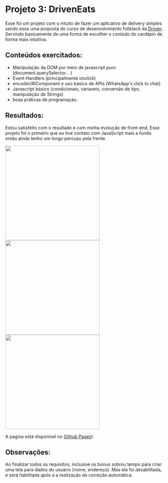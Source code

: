 # **Projeto 3: DrivenEats**

Esse foi um projeto com o intuito de fazer um aplicativo de delivery simples sendo esse uma proposta do curso de desenvolvimento fullstack da [Driven](https://www.driven.com.br/). Servindo basicamente de uma forma de escolher o contúdo do cardápio de forma mais intuitiva.

## **Conteúdos exercitados**:

+ Manipulação da DOM por meio de javascript puro (document.querySelector... )
+ Event Handlers (principalmente onclick)
+ encodeURIComponent e uso básico de APIs (WhatsApp's click to chat) 
+ Javascript básico (condicionais, variaveis, conversão de tipo, manipulação de Strings) 
+ boas práticas de programação.

## **Resultados**:

Estou satisfeito com o resultado e com minha evolução de front-end. Esse projeto foi o primeiro que eu tive contato com JavaScript mais a fundo então ainda tenho um longo percuso pela frente.

<img src = "https://user-images.githubusercontent.com/65803142/151902845-605c2e12-6a8e-4289-92fe-c17f3ea69062.jpg" width = "300">   <img src = "https://user-images.githubusercontent.com/65803142/151902884-4cf3fb07-13c6-467c-874c-fe5fd5cb1f8b.jpg" width = "300">   <img src = "https://user-images.githubusercontent.com/65803142/151902891-1f99a6ee-bdf4-46d5-8638-f632dfa9943f.png" width = "300">

A pagina está disponível no [Github Pages](https://jaonolo.github.io/projeto3-driveneats)!.
  
## **Observações**:

Ao finalizar todos os requisitos, inclusive os bonus sobrou tempo para criar uma tela para dados do usuário (nome, endereço). Mas ela foi desabilitada, e será habilitada após a a realização da correção automática.
